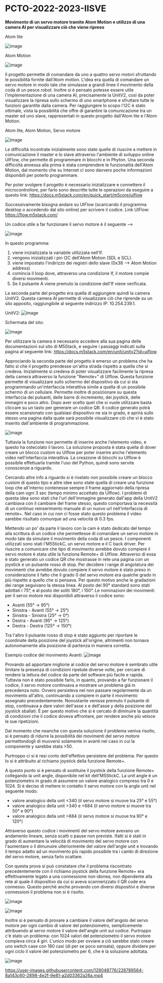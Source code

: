 # PCTO-2022-2023-IISVE
**Movimento di un servo motore tramite Atom Motion e utilizzo di una camera AI per visualizzare ciò che viene ripreso**

Atom lite

![image](https://user-images.githubusercontent.com/128048776/226885422-69b86aee-fa04-4359-909b-d32c75cee99b.png)

Atom Motion

![image](https://user-images.githubusercontent.com/128048776/226885926-e2ddae4a-1584-4de5-901e-fd91ecf2cbef.png)

Il progetto permette di comandare da uno a quattro servo motori sfruttando le possibilità fornite dall'Atom motion. L'idea era quella di comandare un servo motore in modo tale che simulasse a grandi linee il movimento della coda di un pesce robot. Inoltre si è pensato potesse essere utile l'implementazione di una camera AI, precisamente la UnitV2, così da poter visualizzare la ripresa sullo schermo di uno smartphone e sfruttare tutte le funzioni garantite dalla camera. Per raggiungere lo scopo l'I2C è stato ottimale, vista la possibilità che offre di garantire la comunicazione tra un master ed uno slave, rappresentati in questo progetto dall'Atom lite e l'Atom Motion.

Atom lite, Atom Motion, Servo motore

![image](https://user-images.githubusercontent.com/128048776/226886227-22032518-a3a0-4714-901c-e53cc99081ae.png)



Le difficoltà incontrate inizialmente sono state quelle di riuscire a mettere in comunicazione il master e lo slave attraverso l'ambiente di sviluppo online UIFlow, che permette di programmare in blocchi e in Phyton. Una seconda difficoltà annessa alla prima è stata comprendere le funzionalità dell'Atom Motion, dal momento che su Internet ci sono davvero poche informazioni disponibili per poterlo programmare.

Per poter svolgere il progetto è necessario inizializzare e connettere il microcontrollore, per farlo sono descritte tutte le operazioni da eseguire a questo link: https://docs.m5stack.com/en/quick_start/m5core/uiflow

Successivamente bisogna andare su UIFlow (scaricando il programma desktop o accedendo dal sito online) per scrivere il codice.
Link UIFlow: https://flow.m5stack.com/ 

Un codice utile a far funzionare il servo motore è il seguente -->


![image](https://user-images.githubusercontent.com/128048776/226888429-a98a95a6-a1b8-4487-bf91-7f1177193e67.png)


In questo programma:
1. viene inizializzata la variabile utilizzata nell'If.
2.  vengono inizializzati i pin I2C dell'Atom Motion (SDL e SCL).
3. viene impostato l'indirizzo dei registri dello slave (0x38 --> Atom Motion address)
4. comincia il loop dove, attraverso una condizione If, il motore compie diversi movimenti.
5. Se il pulsante A viene premuto la condizione dell'If viene verificata.


La seconda parte del progetto era quella di aggiungere quindi la camera UnitV2. Questa camera AI permette di visualizzare ciò che riprende su un sito apposito, raggiungibile al seguente indirizzo IP: 10.254.239.1. 

UnitV2:
![image](https://user-images.githubusercontent.com/128048776/226589561-de440cc1-217a-4f5c-89dd-277c8aeb8138.png)

Schermata del sito:

![image](https://user-images.githubusercontent.com/128048776/226888625-a369f9e3-b07e-47a2-83ce-70216738f63d.png)

Per utilizzare la camera è necessario accedere alla sua pagina delle documentazioni sul sito di M5Stack, e seguire i passaggi indicati sulla pagina al seguente link: https://docs.m5stack.com/en/unit/unitv2?id=uiflow. 

Approciando la seconda parte del progetto è emerso un problema che ha fatto sì che il progetto prendesse un'altra strada rispetto a quella che si credeva. Inizialmente si credeva di poter visualizzare facilmente la ripresa della camera attraverso la funzione "Remote+" di UIflow. Questa funzione permette di visualizzare sullo schermo del dispositivo da cui si sta programmando un'interfaccia interattiva simile a quella di un possibile schermo di un cellulare. Permette inoltre di posizionare su questa interfaccia dei pulsanti, delle barre di incremento, dei joystick, delle immagini e poco altro. Dopo aver scelto quel che si vuole utilizzare basta cliccare su un tasto per generare un codice QR. Il codice generato potrà essere scansionato con qualsiasi dispositivo ne sia in grado, e aprirà sullo stesso una pagina dalla quale sarà possibile visualizzare ciò che vi è stato inserito dall'ambiente di programmazione.

![image](https://user-images.githubusercontent.com/128048776/226888840-ef72ab1d-54b4-4d4a-a3d4-a5c0b0ca5377.png)

Tuttavia la funzione non permette di inserire anche l'elemento video, e questo ha ostecolato il lavoro. La soluzione proposta è stata quella di dover creare un blocco custom su UIflow per poter inserire anche l'elemento video nell'interfaccia interattiva. La creazione di blocchi su UIflow è possibile effettuarla tramite l'uso del Python, quindi sono servite conoscenze a riguardo.

Cercando altre info a riguardo si è rivelato non possibile creare un blocco custom di questo tipo e altre idee sono state quella di creare una funzione loop che all'interno contenesse sempre il frame aggiornato della ripresa della cam ogni 3 sec (tempo minimo accettato da UIflow). I problemi di questa idea sono stati che l'url dell'immagine generato dall'app della UnitV2 cambiava con il cambiare del frame stesso, questo comportava la necessità di un continuo reinserimento manuale di un nuovo url nell'interfaccia di remote+. Nel caso in cui non ci fosse stato questo problema il video sarebbe risultato comunque ad una velocità di 0.3 fps. 

Mettendo un po' da parte il lavoro con la cam è stato dedicato del tempo alla scrittura di un codice che permettesse di comandare un servo motore in modo tale da simulare il movimento della coda di un pesce. I componenti utilizzati sono stati l'M5StickC, un servo motore e il C back driver. Per riuscire a comunicare che tipo di movimento avrebbe dovuto compiere il servo motore è stata utile la funziona Remote+ di UIflow. Attraverso di essa è stato generato un codice QR che mostrasse in rete una pagina con un joystick e un pulsante rosso di stop. Per decidere i range di angolatura dei movimenti che avrebbe dovuto compiere il servo motore è stato preso in considerazione il fatto che il grado 0 del servo motore era qualche grado in più rispetto a quello che si pensava. Per questo motivo anche le gradazioni dei range seguivano la stessa linea.  Al posto dei 90° standard sono stati adottati i 75°, e al posto dei soliti 180°, i 150°. Le nominazioni dei movimenti per il servo motore resi disponibili attraverso il codice sono: 
- Avanti (55° -> 95°)
- Sinistra - Avanti (55° -> 25°)
- Sinistra - Sinistra (25° -> 0°)
- Destra - Avanti (95° -> 125°)
- Destra - Destra (125° -> 150°)

Tra l'altro il pulsante rosso di stop è stato aggiunto per riportare le coordinate della posizione del joystick all'origine, altrimenti non tornava autonomamente alla posizione di partenza in maniera corretta. 

Esempio codice del movimento Avanti: 
![image](https://user-images.githubusercontent.com/128048776/227223205-a1d33b04-2dbf-43ca-aeef-d2243f2424d2.png)

Provando ad apportare migliorie al codice del servo motore è sembrato utile limitare la presenza di condizioni ripetute diverse volte, per cercare di rendere la lettura del codice da parte del software più facile e rapida. Tuttavia non è stato possibile farlo, in quanto, provando a far funzionare il codice, il servo motore continuava a mostrare un problema già in precedenza noto. Ovvero persisteva nel non passare regolarmente da un movimento all'altro, continuando a compiere in parte il movimento assegnato precedentemente. Nonostante venisse premuto il pulsante di stop, continuava a dare valori dell'asse x e dell'asse y della posizione del joystick sballati. È per questo motivo che si è cercato di diminuire la quantità di condizioni che il codice doveva affrontare, per rendere anche più veloce le sue ripetizioni. 

Dal momento che neanche con questa soluzione il problema veniva risolto, si è pensato di ridurre la possibilità dei movimenti del servo motore permettondogli di muoversi solamente in avanti nel caso in cui la componente y sarebbe stata >50.

Purtroppo ci si è resi conto dell'effettivo persistere del problema. Per questo lo si è attribuito al richiamo joystick della funzione Remote+. 

A questo punto si è pensato di sostituire il joystick della funzione Remote+ collegando la unit angle, disponibile nel kit dell'M5StickC. La unit angle è un potenziometro in grado di assumere un valore analogico compreso tra 0 e 1024. Si è deciso di mettere in contatto il servo motore con la angle unit nel seguente modo:
- valore analogico della unit <340 (il servo motore si muove tra 25° e 55°)
- valore analogico della unit >340 e <684 (il servo motore si muove tra 50° e 90°)
- valore analogico della unit >684 (il servo motore si muove tra 90° e 120°)

Attraverso questo codice i movimenti del servo motore avevano un andamento lineare, senza scatti o pause non previste. Ifatti si è stati in grado di aumentare la velocità di movimento del servo motore con l'aumentare o il dimunuire ulteriormente del valore dell'angle unit e trovando il tempo adatto ad un movimento più rapido possibile tra i cambi di direzione del servo motore, senza farlo scattare.

Con questa prova si può constatare che il problema riscontrato precedentemente con il richiamo joystick della funzione Remote+ era effettivamente legato a una connessione non idonea, non dipendente alla rete al quale il dispositivo da cui si aveva scannerizzato il QR code era connesso. Questo perchè anche provando con diversi dispositivi e diverse connessioni il problema non si è risolto.

![image](https://user-images.githubusercontent.com/128048776/228538320-72ac59a3-b057-4b0c-99e3-8b087ac83b1f.png)

![image](https://user-images.githubusercontent.com/128048776/228539059-90877594-09bf-4285-88d7-51d5abccaf05.png)


Inoltre si è pensato di provare a cambiare il valore dell'angolo del servo motore per ogni cambio di valore del potenziometro, semplicemente attribuendo al servo motore il valore dell'angle unit sul codice. Purtroppo c'è stato un problema: con 1024 valori del potenziometro il servo motore compieva circa 4 giri. L'unico modo per ovviare a ciò sarebbe stato creare uno switch case con 180 casi (di per se poco sensata), oppure dividere per ogni ciclo il valore del potenziometro per 6, che è la soluzione adottata. 

![image](https://user-images.githubusercontent.com/128048776/228784970-04e48980-8680-4dee-b3fe-edac846bdfe3.png)


https://user-images.githubusercontent.com/128048776/228789564-8a143c60-2898-4e2f-9e81-a2d03362a26a.mp4







